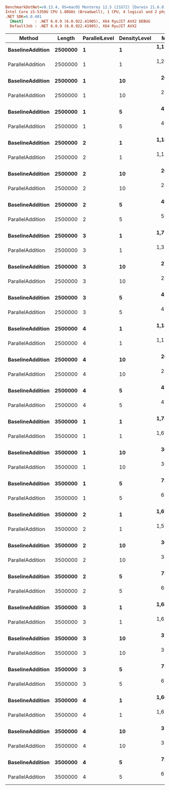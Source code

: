 ``` ini

BenchmarkDotNet=v0.13.4, OS=macOS Monterey 12.5 (21G72) [Darwin 21.6.0]
Intel Core i5-5350U CPU 1.80GHz (Broadwell), 1 CPU, 4 logical and 2 physical cores
.NET SDK=6.0.401
  [Host]     : .NET 6.0.9 (6.0.922.41905), X64 RyuJIT AVX2 DEBUG
  DefaultJob : .NET 6.0.9 (6.0.922.41905), X64 RyuJIT AVX2


```
|           Method |  Length | ParallelLevel | DensityLevel |       Mean |     Error |    StdDev |     Median | Ratio | RatioSD |
|----------------- |-------- |-------------- |------------- |-----------:|----------:|----------:|-----------:|------:|--------:|
| **BaselineAddition** | **2500000** |             **1** |            **1** | **1,173.7 ms** |  **17.51 ms** |  **15.53 ms** | **1,170.2 ms** |  **1.00** |    **0.00** |
| ParallelAddition | 2500000 |             1 |            1 | 1,200.8 ms |  23.69 ms |  22.16 ms | 1,202.4 ms |  1.02 |    0.03 |
|                  |         |               |              |            |           |           |            |       |         |
| **BaselineAddition** | **2500000** |             **1** |           **10** |   **269.6 ms** |   **5.18 ms** |   **6.37 ms** |   **267.8 ms** |  **1.00** |    **0.00** |
| ParallelAddition | 2500000 |             1 |           10 |   259.1 ms |   5.08 ms |   5.85 ms |   258.9 ms |  0.96 |    0.03 |
|                  |         |               |              |            |           |           |            |       |         |
| **BaselineAddition** | **2500000** |             **1** |            **5** |   **476.2 ms** |   **9.45 ms** |  **16.30 ms** |   **479.4 ms** |  **1.00** |    **0.00** |
| ParallelAddition | 2500000 |             1 |            5 |   461.6 ms |   9.18 ms |  14.29 ms |   463.4 ms |  0.97 |    0.04 |
|                  |         |               |              |            |           |           |            |       |         |
| **BaselineAddition** | **2500000** |             **2** |            **1** | **1,185.6 ms** |  **16.97 ms** |  **15.04 ms** | **1,188.9 ms** |  **1.00** |    **0.00** |
| ParallelAddition | 2500000 |             2 |            1 | 1,128.6 ms |  22.18 ms |  24.65 ms | 1,122.4 ms |  0.95 |    0.02 |
|                  |         |               |              |            |           |           |            |       |         |
| **BaselineAddition** | **2500000** |             **2** |           **10** |   **268.1 ms** |   **5.36 ms** |   **5.95 ms** |   **268.3 ms** |  **1.00** |    **0.00** |
| ParallelAddition | 2500000 |             2 |           10 |   280.4 ms |   7.39 ms |  21.68 ms |   277.7 ms |  1.03 |    0.08 |
|                  |         |               |              |            |           |           |            |       |         |
| **BaselineAddition** | **2500000** |             **2** |            **5** |   **499.5 ms** |   **9.79 ms** |  **16.63 ms** |   **499.7 ms** |  **1.00** |    **0.00** |
| ParallelAddition | 2500000 |             2 |            5 |   594.8 ms |  61.24 ms | 180.57 ms |   489.5 ms |  0.93 |    0.07 |
|                  |         |               |              |            |           |           |            |       |         |
| **BaselineAddition** | **2500000** |             **3** |            **1** | **1,770.3 ms** |  **76.04 ms** | **219.39 ms** | **1,675.2 ms** |  **1.00** |    **0.00** |
| ParallelAddition | 2500000 |             3 |            1 | 1,357.1 ms | 100.20 ms | 295.44 ms | 1,157.1 ms |  0.78 |    0.19 |
|                  |         |               |              |            |           |           |            |       |         |
| **BaselineAddition** | **2500000** |             **3** |           **10** |   **270.6 ms** |   **5.40 ms** |   **6.00 ms** |   **269.0 ms** |  **1.00** |    **0.00** |
| ParallelAddition | 2500000 |             3 |           10 |   265.0 ms |   6.71 ms |  19.37 ms |   257.0 ms |  0.97 |    0.07 |
|                  |         |               |              |            |           |           |            |       |         |
| **BaselineAddition** | **2500000** |             **3** |            **5** |   **479.5 ms** |   **8.02 ms** |   **7.50 ms** |   **478.5 ms** |  **1.00** |    **0.00** |
| ParallelAddition | 2500000 |             3 |            5 |   450.9 ms |   8.93 ms |  21.04 ms |   449.2 ms |  0.92 |    0.04 |
|                  |         |               |              |            |           |           |            |       |         |
| **BaselineAddition** | **2500000** |             **4** |            **1** | **1,185.6 ms** |  **23.37 ms** |  **27.82 ms** | **1,180.2 ms** |  **1.00** |    **0.00** |
| ParallelAddition | 2500000 |             4 |            1 | 1,159.6 ms |  18.63 ms |  16.52 ms | 1,156.8 ms |  0.98 |    0.02 |
|                  |         |               |              |            |           |           |            |       |         |
| **BaselineAddition** | **2500000** |             **4** |           **10** |   **268.6 ms** |   **5.28 ms** |   **7.90 ms** |   **268.0 ms** |  **1.00** |    **0.00** |
| ParallelAddition | 2500000 |             4 |           10 |   247.1 ms |   4.88 ms |   9.63 ms |   244.5 ms |  0.92 |    0.04 |
|                  |         |               |              |            |           |           |            |       |         |
| **BaselineAddition** | **2500000** |             **4** |            **5** |   **477.7 ms** |   **8.77 ms** |  **15.12 ms** |   **477.9 ms** |  **1.00** |    **0.00** |
| ParallelAddition | 2500000 |             4 |            5 |   429.0 ms |   8.57 ms |  21.02 ms |   429.0 ms |  0.89 |    0.06 |
|                  |         |               |              |            |           |           |            |       |         |
| **BaselineAddition** | **3500000** |             **1** |            **1** | **1,730.9 ms** |  **33.97 ms** |  **47.62 ms** | **1,741.4 ms** |  **1.00** |    **0.00** |
| ParallelAddition | 3500000 |             1 |            1 | 1,611.9 ms |  31.32 ms |  36.07 ms | 1,598.1 ms |  0.93 |    0.03 |
|                  |         |               |              |            |           |           |            |       |         |
| **BaselineAddition** | **3500000** |             **1** |           **10** |   **367.8 ms** |   **7.31 ms** |  **15.26 ms** |   **364.8 ms** |  **1.00** |    **0.00** |
| ParallelAddition | 3500000 |             1 |           10 |   362.4 ms |   7.03 ms |  10.52 ms |   359.5 ms |  0.98 |    0.06 |
|                  |         |               |              |            |           |           |            |       |         |
| **BaselineAddition** | **3500000** |             **1** |            **5** |   **730.1 ms** |  **12.72 ms** |  **11.28 ms** |   **728.1 ms** |  **1.00** |    **0.00** |
| ParallelAddition | 3500000 |             1 |            5 |   687.4 ms |  13.64 ms |  17.26 ms |   688.9 ms |  0.93 |    0.02 |
|                  |         |               |              |            |           |           |            |       |         |
| **BaselineAddition** | **3500000** |             **2** |            **1** | **1,674.3 ms** |  **32.13 ms** |  **34.38 ms** | **1,668.3 ms** |  **1.00** |    **0.00** |
| ParallelAddition | 3500000 |             2 |            1 | 1,598.1 ms |  27.40 ms |  25.63 ms | 1,600.8 ms |  0.95 |    0.02 |
|                  |         |               |              |            |           |           |            |       |         |
| **BaselineAddition** | **3500000** |             **2** |           **10** |   **368.8 ms** |   **7.34 ms** |  **13.23 ms** |   **366.1 ms** |  **1.00** |    **0.00** |
| ParallelAddition | 3500000 |             2 |           10 |   340.5 ms |   6.81 ms |  19.42 ms |   337.4 ms |  0.92 |    0.07 |
|                  |         |               |              |            |           |           |            |       |         |
| **BaselineAddition** | **3500000** |             **2** |            **5** |   **726.9 ms** |  **13.88 ms** |  **14.25 ms** |   **726.8 ms** |  **1.00** |    **0.00** |
| ParallelAddition | 3500000 |             2 |            5 |   664.2 ms |  13.26 ms |  13.62 ms |   668.3 ms |  0.91 |    0.03 |
|                  |         |               |              |            |           |           |            |       |         |
| **BaselineAddition** | **3500000** |             **3** |            **1** | **1,681.2 ms** |  **20.98 ms** |  **46.06 ms** | **1,674.3 ms** |  **1.00** |    **0.00** |
| ParallelAddition | 3500000 |             3 |            1 | 1,671.7 ms |  32.34 ms |  31.76 ms | 1,663.7 ms |  0.99 |    0.04 |
|                  |         |               |              |            |           |           |            |       |         |
| **BaselineAddition** | **3500000** |             **3** |           **10** |   **371.1 ms** |   **7.31 ms** |  **13.73 ms** |   **373.5 ms** |  **1.00** |    **0.00** |
| ParallelAddition | 3500000 |             3 |           10 |   325.1 ms |   6.46 ms |  17.01 ms |   324.7 ms |  0.86 |    0.05 |
|                  |         |               |              |            |           |           |            |       |         |
| **BaselineAddition** | **3500000** |             **3** |            **5** |   **724.6 ms** |  **14.11 ms** |  **15.68 ms** |   **730.5 ms** |  **1.00** |    **0.00** |
| ParallelAddition | 3500000 |             3 |            5 |   670.1 ms |  13.32 ms |  29.23 ms |   670.7 ms |  0.89 |    0.03 |
|                  |         |               |              |            |           |           |            |       |         |
| **BaselineAddition** | **3500000** |             **4** |            **1** | **1,666.7 ms** |  **21.30 ms** |  **16.63 ms** | **1,669.5 ms** |  **1.00** |    **0.00** |
| ParallelAddition | 3500000 |             4 |            1 | 1,675.1 ms |  33.09 ms |  35.40 ms | 1,674.1 ms |  1.00 |    0.03 |
|                  |         |               |              |            |           |           |            |       |         |
| **BaselineAddition** | **3500000** |             **4** |           **10** |   **373.4 ms** |   **7.45 ms** |  **12.44 ms** |   **377.8 ms** |  **1.00** |    **0.00** |
| ParallelAddition | 3500000 |             4 |           10 |   351.2 ms |   7.57 ms |  22.07 ms |   354.2 ms |  0.93 |    0.07 |
|                  |         |               |              |            |           |           |            |       |         |
| **BaselineAddition** | **3500000** |             **4** |            **5** |   **724.8 ms** |  **12.34 ms** |  **11.54 ms** |   **726.2 ms** |  **1.00** |    **0.00** |
| ParallelAddition | 3500000 |             4 |            5 |   677.1 ms |  13.46 ms |  23.58 ms |   679.3 ms |  0.91 |    0.03 |
